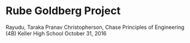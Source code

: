 # Rube Goldberg Project
 Rayudu, Taraka Pranav
 Christopherson, Chase 
 Principles of Engineering (4B)
 Keller High School
 October 31, 2016
